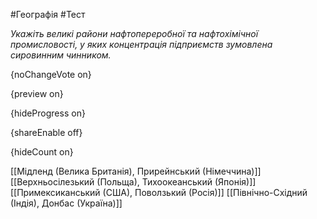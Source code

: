 #Географія #Тест

*Укажіть великі райони нафтопереробної та нафтохімічної промисловості, у  яких концентрація підприємств зумовлена сировинним чинником.*

{noChangeVote on}

{preview on}

{hideProgress on}

{shareEnable off}

{hideCount on}

[[Мідленд (Велика Британія), Прирейнський (Німеччина)]]
[[Верхньосілезький (Польща), Тихоокеанський (Японія)]]
[[Примексиканський (США), Поволзький (Росія)]]
[[Північно-Східний (Індія), Донбас (Україна)]]

